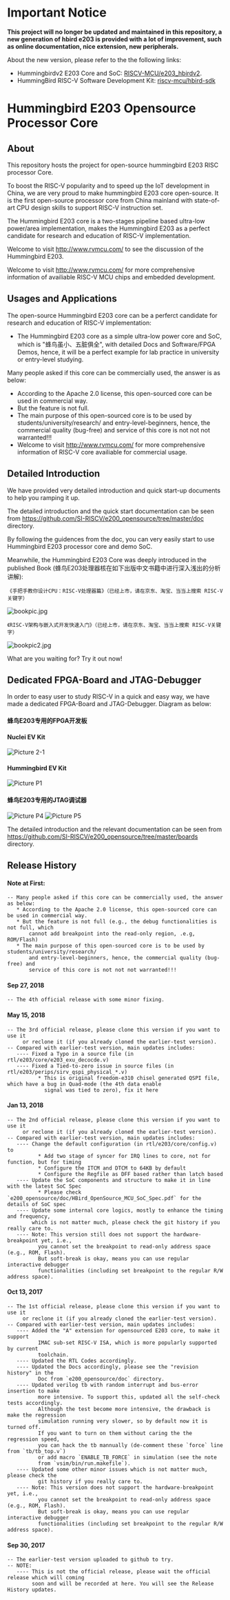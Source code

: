 Important Notice
================

**This project will no longer be updated and maintained in this repository, a new generation of hbird e203 is provided with a lot of improvement, such as online documentation, nice extension, new peripherals.**

About the new version, please refer to the the following links:

* Hummingbirdv2 E203 Core and SoC: [RISCV-MCU/e203_hbirdv2](https://github.com/riscv-mcu/e203_hbirdv2).
* HummingBird RISC-V Software Development Kit: [riscv-mcu/hbird-sdk](https://github.com/riscv-mcu/hbird-sdk/)



Hummingbird E203 Opensource Processor Core
================

About
-----------

This repository hosts the project for open-source hummingbird E203 RISC processor Core.

To boost the RISC-V popularity and to speed up the IoT development in China,
we are very proud to make hummingbird E203 core open-source. It is the first open-source processor core from
China mainland with state-of-art CPU design skills to support RISC-V instruction set.

The Hummingbird E203 core is a two-stages pipeline based ultra-low power/area implementation, makes the Hummingbird E203 as a perfect candidate for research and education of RISC-V implementation. 

Welcome to visit http://www.rvmcu.com/ to see the discussion of the Hummingbird E203.

Welcome to visit http://www.rvmcu.com/ for more comprehensive information of availiable RISC-V MCU chips and embedded development. 

Usages and Applications
-----------------------------

The open-source Hummingbird E203 core can be a perferct candidate for research and education of RISC-V implementation:
*   The Hummingbird E203 core as a simple ultra-low power core and SoC, which is "蜂鸟虽小、五脏俱全", with detailed Docs and Software/FPGA Demos, hence, it will be a perfect example for lab practice in university or entry-level studying. 

Many people asked if this core can be commercially used, the answer is as below:
   * According to the Apache 2.0 license, this open-sourced core can be used in commercial way.
   * But the feature is not full. 
   * The main purpose of this open-sourced core is to be used by students/university/research/
       and entry-level-beginners, hence, the commercial quality (bug-free) and
       service of this core is not not not warranted!!! 
   * Welcome to visit http://www.rvmcu.com/ for more comprehensive information of RISC-V core availiable for commercial usage. 

Detailed Introduction
-----------------------------

We have provided very detailed introduction and quick start-up documents to help you ramping it up. 

The detailed introduction and the quick start documentation can be seen 
from https://github.com/SI-RISCV/e200_opensource/tree/master/doc directory.

By following the guidences from the doc, you can very easily start to use Hummingbird E203 processor core and demo SoC.

Meanwhile, the Hummingbird E203 Core was deeply introduced in the published Book (蜂鸟E203处理器核在如下出版中文书籍中进行深入浅出的分析讲解):

    《手把手教你设计CPU：RISC-V处理器篇》（已经上市，请在京东、淘宝、当当上搜索 RISC-V关键字）

![bookpic.jpg](img/bookpic.jpg)
        
    《RISC-V架构与嵌入式开发快速入门》（已经上市，请在京东、淘宝、当当上搜索 RISC-V关键字）

![bookpic2.jpg](img/bookpic2.jpg)

What are you waiting for? Try it out now!

Dedicated FPGA-Board and JTAG-Debugger 
-----------------------------
In order to easy user to study RISC-V in a quick and easy way, we have made a dedicated FPGA-Board and JTAG-Debugger.  Diagram as below:

#### 蜂鸟E203专用的FPGA开发板

#### Nuclei EV Kit
![Picture 2-1](img/2-1.jpg)

#### Hummingbird EV Kit
![Picture P1](img/p1.jpg)

#### 蜂鸟E203专用的JTAG调试器
![Picture P4](img/p4.jpg)
![Picture P5](img/p5.jpg)

The detailed introduction and the relevant documentation can be seen from https://github.com/SI-RISCV/e200_opensource/tree/master/boards directory.


Release History
-----------------------------
#### Note at First:
    -- Many people asked if this core can be commercially used, the answer as below:
       * According to the Apache 2.0 license, this open-sourced core can be used in commercial way.
       * But the feature is not full (e.g., the debug functionalities is not full, which 
           cannot add breakpoint into the read-only region, .e.g, ROM/Flash)
       * The main purpose of this open-sourced core is to be used by students/university/research/
           and entry-level-beginners, hence, the commercial quality (bug-free) and
           service of this core is not not not warranted!!! 

#### Sep 27, 2018
    -- The 4th official release with some minor fixing.

#### May 15, 2018

    -- The 3rd official release, please clone this version if you want to use it
         or reclone it (if you already cloned the earlier-test version).
    -- Compared with earlier-test version, main updates includes:
       ---- Fixed a Typo in a source file (in rtl/e203/core/e203_exu_decocde.v) 
       ---- Fixed a Tied-to-zero issue in source files (in rtl/e203/perips/sirv_qspi_physical_*.v) 
              * This is original freedom-e310 chisel generated QSPI file, which have a bug in Quad-mode (the 4th data enable
                signal was tied to zero), fix it here

#### Jan 13, 2018

    -- The 2nd official release, please clone this version if you want to use it
         or reclone it (if you already cloned the earlier-test version).
    -- Compared with earlier-test version, main updates includes:
       ---- Change the default configuration (in rtl/e203/core/config.v) to 
              * Add two stage of syncer for IRQ lines to core, not for function, but for timing
              * Configure the ITCM and DTCM to 64KB by default
              * Configure the Regfile as DFF based rather than latch based
       ---- Update the SoC components and structure to make it in line with the latest SoC Spec
              * Please check `e200_opensource/doc/HBird_OpenSource_MCU_SoC_Spec.pdf` for the details of SoC spec
       ---- Update some internal core logics, mostly to enhance the timing and frequency, 
            which is not matter much, please check the git history if you really care to.
       ---- Note: This version still does not support the hardware-breakpoint yet, i.e.,
              you cannot set the breakpoint to read-only address space (e.g., ROM, Flash).
              But soft-break is okay, means you can use regular interactive debugger 
              functionalities (including set breakpoint to the regular R/W address space).


#### Oct 13, 2017

    -- The 1st official release, please clone this version if you want to use it
         or reclone it (if you already cloned the earlier-test version).
    -- Compared with earlier-test version, main updates includes:
       ---- Added the "A" extension for opensourced E203 core, to make it support 
              IMAC sub-set RISC-V ISA, which is more popularly supported by current
              toolchain.
       ---- Updated the RTL Codes accordingly.
       ---- Updated the Docs accordingly, please see the "revision history" in the
              Doc from `e200_opensource/doc` directory.
       ---- Updated verilog tb with random interrupt and bus-error insertion to make
              more intensive. To support this, updated all the self-check tests accordingly.
              Although the test become more intensive, the drawback is make the regression 
              simulation running very slower, so by default now it is turned off.
              If you want to turn on them without caring the the regression speed,
              you can hack the tb mannually (de-comment these `force` line from `tb/tb_top.v`)
              or add macro `ENABLE_TB_FORCE` in simulation (see the note 
              from `vsim/bin/run.makefile`).
       ---- Updated some other minor issues which is not matter much, please check the 
              git history if you really care to.
       ---- Note: This version does not support the hardware-breakpoint yet, i.e.,
              you cannot set the breakpoint to read-only address space (e.g., ROM, Flash).
              But soft-break is okay, means you can use regular interactive debugger 
              functionalities (including set breakpoint to the regular R/W address space).

#### Sep 30, 2017

    -- The earlier-test version uploaded to github to try.
    -- NOTE:
       ---- This is not the official release, please wait the official release which will coming
            soon and will be recorded at here. You will see the Release History updates.
    
